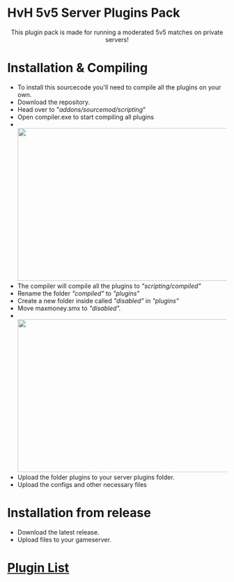 # HvH 5v5 Server Plugins Pack
<p align=center>
This plugin pack is made for running a moderated 5v5 matches on private servers!

# Installation & Compiling
 + To install this sourcecode you'll need to compile all the plugins on your own.
 + Download the repository.
 + Head over to "*addons/sourcemod/scripting*"
 + Open compiler.exe to start compiling all plugins
 + <br><img src="https://shibe.center/qKzihRF.gif" width="550" height="350">
 + The compiler will compile all the plugins to *"scripting/compiled"*
 + Rename the folder *"compiled"* to *"plugins"*
 + Create a new folder inside called *"disabled"* in *"plugins"*
 + Move maxmoney.smx to *"disabled".*
 + <br><img src="https://shibe.center/HIYjfcW.gif" width="550" height="350">
 + Upload the folder plugins to your server plugins folder.
 + Upload the configs and other necessary files

# Installation from release
 + Download the latest release.
 + Upload files to your gameserver.

 # [Plugin List](https://github.com/yuv41/private-2v2-server/blob/main/PLUGINLIST.md)